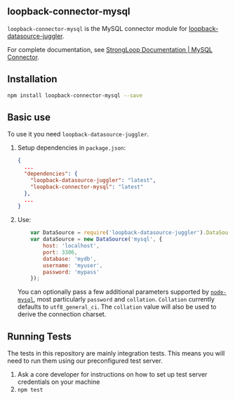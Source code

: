 ## loopback-connector-mysql

`loopback-connector-mysql` is the MySQL connector module for [loopback-datasource-juggler](https://github.com/strongloop/loopback-datasource-juggler/).

For complete documentation, see [StrongLoop Documentation | MySQL Connector](http://docs.strongloop.com/display/LB/MySQL+connector).

## Installation

````sh
npm install loopback-connector-mysql --save
````

## Basic use

To use it you need `loopback-datasource-juggler`.

1. Setup dependencies in `package.json`:

    ```json
    {
      ...
      "dependencies": {
        "loopback-datasource-juggler": "latest",
        "loopback-connector-mysql": "latest"
      },
      ...
    }
    ```

2. Use:

    ```javascript
        var DataSource = require('loopback-datasource-juggler').DataSource;
        var dataSource = new DataSource('mysql', {
            host: 'localhost',
            port: 3306,
            database: 'mydb',
            username: 'myuser',
            password: 'mypass'
        });
    ```
    You can optionally pass a few additional parameters supported by [`node-mysql`](https://github.com/felixge/node-mysql),
    most particularly `password` and `collation`. `Collation` currently defaults
    to `utf8_general_ci`. The `collation` value will also be used to derive the
    connection charset.

## Running Tests

The tests in this repository are mainly integration tests. This means you will need to run them using our preconfigured test server.

1. Ask a core developer for instructions on how to set up test server credentials on your machine
2. `npm test`

